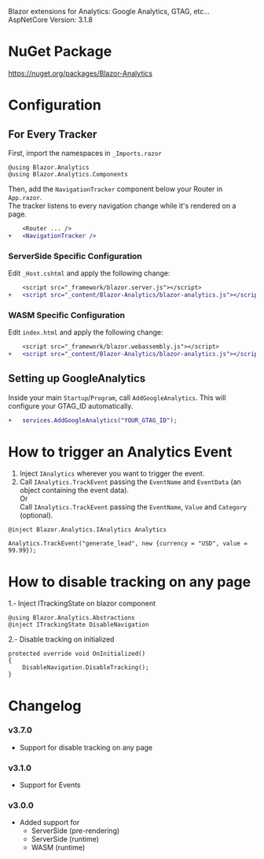 Blazor extensions for Analytics: Google Analytics, GTAG, etc...<br/>
AspNetCore Version: 3.1.8

# NuGet Package
https://nuget.org/packages/Blazor-Analytics

# Configuration

## For Every Tracker

First, import the namespaces in `_Imports.razor`

```
@using Blazor.Analytics
@using Blazor.Analytics.Components
```

Then, add the `NavigationTracker` component below your Router in `App.razor`.<br/>
The tracker listens to every navigation change while it's rendered on a page.

```diff
    <Router ... />
+   <NavigationTracker />
```

### ServerSide Specific Configuration

Edit `_Host.cshtml` and apply the following change:

```diff
    <script src="_framework/blazor.server.js"></script>
+   <script src="_content/Blazor-Analytics/blazor-analytics.js"></script>
```

### WASM Specific Configuration

Edit `index.html` and apply the following change:

```diff
    <script src="_framework/blazor.webassembly.js"></script>
+   <script src="_content/Blazor-Analytics/blazor-analytics.js"></script>
```

## Setting up GoogleAnalytics

Inside your main `Startup`/`Program`, call `AddGoogleAnalytics`. This will configure your GTAG_ID automatically.

```diff
+   services.AddGoogleAnalytics("YOUR_GTAG_ID");
```

# How to trigger an Analytics Event

1. Inject `IAnalytics` wherever you want to trigger the event.
2. Call `IAnalytics.TrackEvent` passing the `EventName` and `EventData` (an object containing the event data).
<br>Or<br>
 Call `IAnalytics.TrackEvent` passing the `EventName`, `Value` and `Category` (optional).

```
@inject Blazor.Analytics.IAnalytics Analytics

Analytics.TrackEvent("generate_lead", new {currency = "USD", value = 99.99});
```

# How to disable tracking on any page

1.- Inject ITrackingState on blazor component

```
@using Blazor.Analytics.Abstractions
@inject ITrackingState DisableNavigation
```

2.- Disable tracking on initialized
```
protected override void OnInitialized()
{
    DisableNavigation.DisableTracking();
}
```

# Changelog
### v3.7.0
- Support for disable tracking on any page
### v3.1.0
- Support for Events
### v3.0.0
- Added support for
  - ServerSide (pre-rendering)
  - ServerSide (runtime)
  - WASM (runtime)

